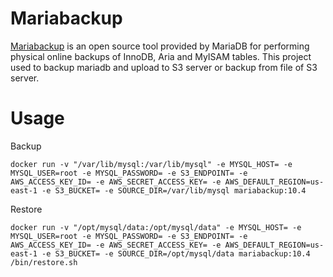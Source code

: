 # Mariabackup
[Mariabackup](https://mariadb.com/kb/en/mariabackup-overview/) is an open source tool provided by MariaDB for performing physical online backups of InnoDB, Aria and MyISAM tables.
This project used to backup mariadb and upload to S3 server or backup from file of S3 server.

# Usage
Backup
```
docker run -v "/var/lib/mysql:/var/lib/mysql" -e MYSQL_HOST= -e MYSQL_USER=root -e MYSQL_PASSWORD= -e S3_ENDPOINT= -e AWS_ACCESS_KEY_ID= -e AWS_SECRET_ACCESS_KEY= -e AWS_DEFAULT_REGION=us-east-1 -e S3_BUCKET= -e SOURCE_DIR=/var/lib/mysql mariabackup:10.4
```

Restore
```
docker run -v "/opt/mysql/data:/opt/mysql/data" -e MYSQL_HOST= -e MYSQL_USER=root -e MYSQL_PASSWORD= -e S3_ENDPOINT= -e AWS_ACCESS_KEY_ID= -e AWS_SECRET_ACCESS_KEY= -e AWS_DEFAULT_REGION=us-east-1 -e S3_BUCKET= -e SOURCE_DIR=/opt/mysql/data mariabackup:10.4 /bin/restore.sh
```
